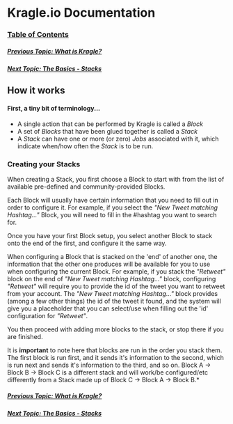 # Kragle.io Documentation

### [Table of Contents](./README.md)

##### [Previous Topic: What is Kragle?](./What_is_Kragle.md)

##### [Next Topic: The Basics - Stacks](./The_Basics/Stacks.md)

## How it works

#### First, a tiny bit of terminology...

- A single action that can be performed by Kragle is called a *Block*
- A set of *Blocks* that have been glued together is called a *Stack*
- A *Stack* can have one or more (or zero) *Jobs* associated with it, which indicate when/how often the *Stack* is to be run.

### Creating your Stacks

When creating a Stack, you first choose a Block to start with from the list of available pre-defined and community-provided Blocks.

Each Block will usually have certain information that you need to fill out in order to configure it. For example, if you
select the *"New Tweet matching Hashtag..."* Block, you will need to fill in the #hashtag you want to search for.

Once you have your first Block setup, you select another Block to stack onto the end of the first, and configure it the same way.

When configuring a Block that is stacked on the 'end' of another one, the information that the other one produces will be available
for you to use when configuring the current Block. For example, if you stack the *"Retweet"* block on the end of *"New Tweet matching Hashtag..."* block, configuring *"Retweet"* will require you to provide the id of the tweet you want to retweet from your account. The *"New Tweet matching Hashtag..."* block provides (among a few other things) the id of the tweet it found, and the system will give you a placeholder
that you can select/use when filling out the 'id' configuration for *"Retweet"*.

You then proceed with adding more blocks to the stack, or stop there if you are finished.

It is **important** to note here that blocks are run in the order you stack them. The first block is run first, and it sends it's information to the second, which is run next and sends it's information to the third, and so on. Block A -> Block B -> Block C is a different stack and will work/be configured/etc differently from a Stack made up of Block C -> Block A -> Block B.*

##### [Previous Topic: What is Kragle?](./What_is_Kragle.md)

##### [Next Topic: The Basics - Stacks](./The_Basics/Stacks.md)

